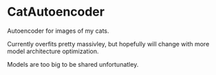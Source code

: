 # CatAutoencoder
Autoencoder for images of my cats. 

Currently overfits pretty massivley, but hopefully will change with more model architecture optimization.

Models are too big to be shared unfortunatley. 
